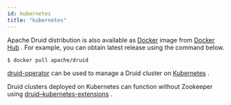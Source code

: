 ```yaml
---
id: kubernetes
title: "kubernetes"
---
```


<!--
  ~ Licensed to the Apache Software Foundation (ASF) under one
  ~ or more contributor license agreements.  See the NOTICE file
  ~ distributed with this work for additional information
  ~ regarding copyright ownership.  The ASF licenses this file
  ~ to you under the Apache License, Version 2.0 (the
  ~ "License"); you may not use this file except in compliance
  ~ with the License.  You may obtain a copy of the License at
  ~
  ~   http://www.apache.org/licenses/LICENSE-2.0
  ~
  ~ Unless required by applicable law or agreed to in writing,
  ~ software distributed under the License is distributed on an
  ~ "AS IS" BASIS, WITHOUT WARRANTIES OR CONDITIONS OF ANY
  ~ KIND, either express or implied.  See the License for the
  ~ specific language governing permissions and limitations
  ~ under the License.
  -->


Apache Druid distribution is also available as [Docker](https://www.docker.com/) image from [Docker Hub](https://hub.docker.com/r/apache/druid) . For example, you can obtain latest release using the command below.

```
$ docker pull apache/druid
```

[druid-operator](https://github.com/druid-io/druid-operator) can be used to manage a Druid cluster on [Kubernetes](https://kubernetes.io/) .

Druid clusters deployed on Kubernetes can function without Zookeeper using [druid–kubernetes-extensions](./../development/extensions-core/kubernetes.md) .
